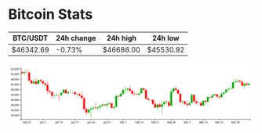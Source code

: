 # Bitcoin Stats

BTC/USDT|24h change|24h high|24h low|
|---|---|---|---|
|$46342.69|-0.73%|$46686.00|$45530.92|

<img src="./chart.svg">
